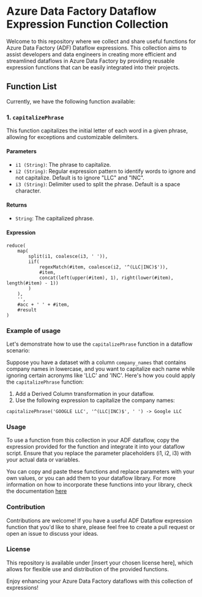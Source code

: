 # Azure Data Factory Dataflow Expression Function Collection

Welcome to this repository where we collect and share useful functions for Azure Data Factory (ADF) Dataflow expressions. This collection aims to assist developers and data engineers in creating more efficient and streamlined dataflows in Azure Data Factory by providing reusable expression functions that can be easily integrated into their projects.

## Function List

Currently, we have the following function available:

### 1. `capitalizePhrase`

This function capitalizes the initial letter of each word in a given phrase, allowing for exceptions and customizable delimiters.

#### Parameters

- `i1 (String)`: The phrase to capitalize.
- `i2 (String)`: Regular expression pattern to identify words to ignore and not capitalize. Default is to ignore "LLC" and "INC".
- `i3 (String)`: Delimiter used to split the phrase. Default is a space character.

#### Returns

- `String`: The capitalized phrase.

#### Expression

```dataflow
reduce(
    map(
        split(i1, coalesce(i3, ' ')),
        iif(
            regexMatch(#item, coalesce(i2, '^(LLC|INC)$')),
            #item,
            concat(left(upper(#item), 1), right(lower(#item), length(#item) - 1))
        )
    ),
    '',
    #acc + ' ' + #item,
    #result
)
```

### Example of usage

Let's demonstrate how to use the `capitalizePhrase` function in a dataflow scenario:

Suppose you have a dataset with a column `company_names` that contains company names in lowercase, and you want to capitalize each name while ignoring certain acronyms like 'LLC' and 'INC'. Here's how you could apply the `capitalizePhrase` function:

1. Add a Derived Column transformation in your dataflow.
2. Use the following expression to capitalize the company names:

```dataflow
capitalizePhrase('GOOGLE LLC', '^(LLC|INC)$', ' ') -> Google LLC
```

### Usage

To use a function from this collection in your ADF dataflow, copy the expression provided for the function and integrate it into your dataflow script. Ensure that you replace the parameter placeholders (i1, i2, i3) with your actual data or variables.

You can copy and paste these functions and replace parameters with your own values, or you can add them to your dataflow library. For more information on how to incorporate these functions into your library, check the documentation [here](https://learn.microsoft.com/en-us/azure/data-factory/concepts-data-flow-udf)

### Contribution

Contributions are welcome! If you have a useful ADF Dataflow expression function that you'd like to share, please feel free to create a pull request or open an issue to discuss your ideas.

### License

This repository is available under [insert your chosen license here], which allows for flexible use and distribution of the provided functions.

Enjoy enhancing your Azure Data Factory dataflows with this collection of expressions!
